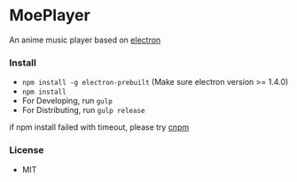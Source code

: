 # MoePlayer
An anime music player based on [electron](http://electron.atom.io)

### Install
- `npm install -g electron-prebuilt` (Make sure electron version >= 1.4.0)
- `npm install`
- For Developing, run `gulp`
- For Distributing, run `gulp release`

if npm install failed with timeout, please try [cnpm](https://npm.taobao.org)

### License
- MIT
